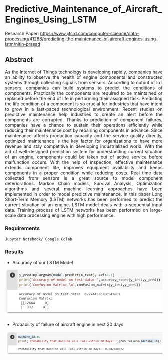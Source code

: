 # Predictive_Maintenance_of_Aircraft_Engines_Using_LSTM

Research Paper: https://www.ijtsrd.com/computer-science/data-processing/41288/predicting-the-maintenance-of-aircraft-engines-using-lstm/nitin-prasad

## Abstract

<p align="justify"> As the Internet of Things technology is developing rapidly, companies have an ability to observe the health of engine components and constructed systems through collecting signals from sensors. According to output of IoT sensors, companies can build systems to predict the conditions of components. Practically the components are required to be maintained or replaced before the end of life in performing their assigned task. Predicting the life condition of a component is so crucial for industries that have intent to grow in a fast-paced technological environment. Recent studies on predictive maintenance help industries to create an alert before the components are corrupted. Thanks to prediction of component failures, companies have a chance to sustain their operations efficiently while reducing their maintenance cost by repairing components in advance. Since maintenance affects production capacity and the service quality directly, optimized maintenance is the key factor for organizations to have more revenue and stay competitive in developing industrialized world. With the aid of well-designed prediction system for understanding current situation of an engine, components could be taken out of active service before malfunction occurs. With the help of inspection, effective maintenance extends component life, improves equipment availability and keeps components in a proper condition while reducing costs. Real time data collected from sensors is a great source to model component deteriorations. Markov Chain models, Survival Analysis, Optimization algorithms and several machine learning approaches have been implemented in order to model predictive maintenance. In this paper Long Short-Term Memory (LSTM) networks has been performed to predict the current situation of an engine. LSTM model deals with a sequential input data. Training process of LSTM networks has been performed on large-scale data processing engine with high performance. </p>
 

### Requirements

```
Jupyter Notebook/ Google Colab
```

### Results 

- Accuracy of our LSTM Model

![accuracy of the lstm model](https://github.com/EX1ST3NCE/Predictive_Maintenance_of_aircraft_engines/blob/main/results/result1.png?raw=true)

- Probability of failure of aircraft engine in next 30 days

![Probability of failure of aircraft engine in next 30 days](https://github.com/EX1ST3NCE/Predictive_Maintenance_of_aircraft_engines/blob/main/results/result2.png?raw=true)
